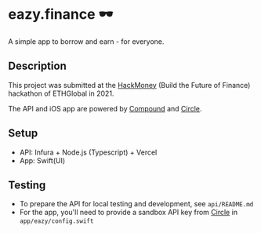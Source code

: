 # eazy.finance 🕶

A simple app to borrow and earn - for everyone.

## Description

This project was submitted at the [HackMoney](https://defi.ethglobal.co) (Build the Future of Finance) hackathon of ETHGlobal in 2021.

The API and iOS app are powered by [Compound](https://compound.finance) and [Circle](https://www.circle.com).

## Setup

- API: Infura + Node.js (Typescript) + Vercel
- App: Swift(UI)

## Testing

- To prepare the API for local testing and development, see `api/README.md`
- For the app, you'll need to provide a sandbox API key from [Circle](https://developers.circle.com/docs/api-keys) in `app/eazy/config.swift`
